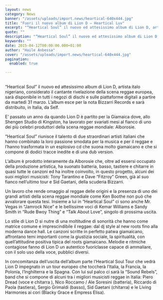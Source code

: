 ```yaml
---
layout: news
category: News
banner: "/assets/uploads/import.news/heartical-640x444.jpg"
title: "Fuori il nuovo album di Lion D – Heartical Luv"
excerpt: "“Heartical Soul” il nuovo ed attesissimo album di Lion D, artista italo nigeriano, considerato il cantante rivelazione della scena reggae europea, sarà disponibile in tutti i negozi di dischi e sulle piattaforme digitali a partire da martedì 31 marzo. L’album esce per la nota Bizzarri Records e sarà distribuito, in Italia, da Self. E’ passato [&hellip"
quote: ""
description: "“Heartical Soul” il nuovo ed attesissimo album di Lion D, artista italo nigeriano, considerato il cantante rivelazione della scena reggae europea, sarà disponibile in tutti i negozi di dischi e sulle piattaforme digitali a partire da martedì 31 marzo. L’album esce per la nota Bizzarri Records e sarà distribuito, in Italia, da Self. E’ passato [&hellip"
keywords: ""
date: 2015-04-12T00:00:00.000+01:00
author: "Haile Anbessa"
cover: "/assets/uploads/import.news/heartical-640x444.jpg"
pagination:
  enabled: true

---
```


[](https://hotmc.com/wp-content/uploads/2015/04/heartical.jpg)  
“Heartical Soul” il nuovo ed attesissimo album di Lion D, artista italo nigeriano, considerato il cantante rivelazione della scena reggae europea, sarà disponibile in tutti i negozi di dischi e sulle piattaforme digitali a partire da martedì 31 marzo. L’album esce per la nota Bizzarri Records e sarà distribuito, in Italia, da Self.

E’ passato un anno da quando Lion D è partito per la Giamaica dove, allo Shengen Studio di Kingston, ha lavorato per svariati mesi al fianco di uno dei più celebri produttori della scena reggae mondiale: Alborosie.

“Heartical Soul” riunisce il talento di due straordinari artisti italiani che hanno combinato la loro passione smodata per la musica e per il reggae e l’hanno trasformata in un esplosivo cd che suona molto giamaicano e che si compone di dodici tracce inedite e di una dub version.

L’album è prodotto interamente da Alborosie che, oltre ad essersi occupato della produzione artistica, ha suonato batteria, basso, tastiere e chitarre in quasi tutte le canzoni ed ha inoltre coinvolto, in questo progetto, alcuni dei suoi migliori musicisti: Tony Tarantino e Dave “Fitzroy” Green, già al suo fianco nell’ultimo tour e Sid Gaetani, della scuderia Bizzarri.

Un lavoro che rende omaggio al reggae delle origini e la presenza di uno dei grandi artisti della scena reggae mondiale come Ken Boothe non può che avvalorare questa tesi. Insieme a lui in “Heartical Soul” ci sono anche Mr. Vegas in “Jamrock Nice” e le bellissime voci di Kemar Williams e Sandy Smith in “Rude Bwoy Thing” e “Talk About Love”, singolo di prossima uscita.

Lo stile di Lion D si nutre di una moltitudine di sonorità che hanno come matrice comune e imprescindibile il reggae: dal dj style al new roots fino alla moderna dance hall. Le canzoni scritte in perfetto patwa giamaicano, affrontano temi importanti come la giustizia sociale, la spiritualità, con quell’attitudine positiva tipica del roots giamaicano. Melodie e ritmiche contagiose fanno di Lion D un autentico fuoriclasse capace di ammaliare, con il solo uso della voce, pubblici diversi.

In concomitanza dell’uscita dell’album parte l’Heartical Soul Tour che vedrà Lion D impegnato in un tour europeo che toccherà l’Italia, la Francia, la Polonia, l’Inghilterra e la Spagna. Con lui sul palco ci sarà la “Sound Rebels”, band che si compone di alcuni tra i migliori musicisti reggae in Italia: Piero Dread (voce e chitarra ), Nico Roccamo / Ale Soresini (batteria), Riccardo di Paola (tastiera), Sergio Grimaldi (basso), Sid Gaetani (chitarra) e le Living Harmonies ai cori (Blacky Grace e Empress Elisa).